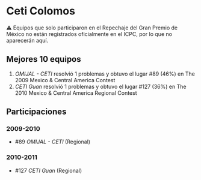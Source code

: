 # Ceti Colomos

:warning: Equipos que solo participaron en el Repechaje del Gran Premio de México no están registrados oficialmente en el ICPC, por lo que no aparecerán aquí.

## Mejores 10 equipos

1. _OMIJAL - CETI_ resolvió 1 problemas y obtuvo el lugar #89 (46%) en The 2009 Mexico & Central America Contest
1. _CETI Guan_ resolvió 1 problemas y obtuvo el lugar #127 (36%) en The 2010 Mexico & Central America Regional Contest

## Participaciones

### 2009-2010

- #89 _OMIJAL - CETI_ (Regional)

### 2010-2011

- #127 _CETI Guan_ (Regional)




